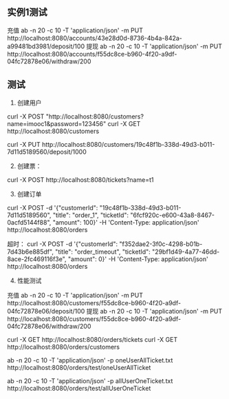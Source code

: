

## 实例1测试

充值
ab -n 20 -c 10 -T 'application/json' -m PUT http://localhost:8080/accounts/43e28d0d-8736-4b4a-842a-a99481bd3981/deposit/100
提现
ab -n 20 -c 10 -T 'application/json' -m PUT http://localhost:8080/accounts/f55dc8ce-b960-4f20-a9df-04fc72878e06/withdraw/200


## 测试
1. 创建用户

curl -X POST "http://localhost:8080/customers?name=imooc1&password=123456"
curl -X GET http://localhost:8080/customers

curl -X PUT http://localhost:8080/customers/19c48f1b-338d-49d3-b011-7d11d5189560/deposit/1000


2. 创建票：

curl -X POST http://localhost:8080/tickets?name=t1

3. 创建订单

curl -X POST -d '{"customerId": "19c48f1b-338d-49d3-b011-7d11d5189560", "title": "order_1", "ticketId": "6fcf920c-e600-43a8-8467-0acfd5144f88", "amount": 100}' -H 'Content-Type: application/json' http://localhost:8080/orders

超时：
curl -X POST -d '{"customerId": "f352dae2-3f0c-4298-b01b-7d43b6e885df", "title": "order_timeout", "ticketId": "29bf1d49-4a77-46dd-8ace-2fc469116f3e", "amount": 0}' -H 'Content-Type: application/json' http://localhost:8080/orders

4. 性能测试

充值
ab -n 20 -c 10 -T 'application/json' -m PUT http://localhost:8080/customers/f55dc8ce-b960-4f20-a9df-04fc72878e06/deposit/100
提现
ab -n 20 -c 10 -T 'application/json' -m PUT http://localhost:8080/customers/f55dc8ce-b960-4f20-a9df-04fc72878e06/withdraw/200

curl -X GET http://localhost:8080/orders/tickets
curl -X GET http://localhost:8080/orders/customers

ab -n 20 -c 10 -T 'application/json' -p oneUserAllTicket.txt http://localhost:8080/orders/test/oneUserAllTicket

ab -n 20 -c 10 -T 'application/json' -p allUserOneTicket.txt http://localhost:8080/orders/test/allUserOneTicket
